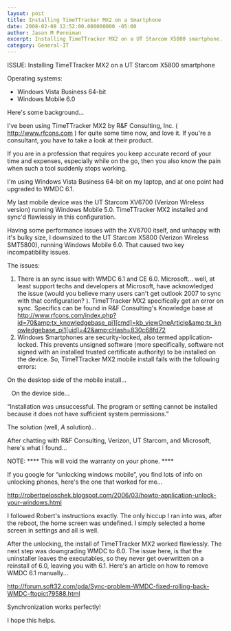 ```yaml
---
layout: post
title: Installing TimeTTracker MX2 on a Smartphone
date: 2008-02-08 12:52:00.000000000 -05:00
author: Jason M Penniman
excerpt: Installing TimeTTracker MX2 on a UT Starcom X5800 smartphone... Here's some background...
category: General-IT
---
```


ISSUE:  Installing TimeTTracker MX2 on a UT Starcom X5800 smartphone

Operating systems:

* Windows Vista Business 64-bit
* Windows Mobile 6.0

Here's some background...

I've been using TimeTTracker MX2 by R&amp;F Consulting, Inc. ( <a href="http://www.rfcons.com">http://www.rfcons.com</a> ) for quite some time now, and love it.  If you're a consultant, you have to take a look at their product.

If you are in a profession that requires you keep accurate record of your time and expenses, especially while on the go, then you also know the pain when such a tool suddenly stops working.

I'm using Windows Vista Business 64-bit on my laptop, and at one point had upgraded to WMDC 6.1.

My last mobile device was the UT Starcom XV6700 (Verizon Wireless version) running Windows Mobile 5.0.  TimeTTracker MX2 installed and sync'd flawlessly in this configuration.

Having some performance issues with the XV6700 itself, and unhappy with it's bulky size, I downsized to the UT Starcom X5800 (Verizon Wireless SMT5800), running Windows Mobile 6.0.  That caused two key incompatibility issues.

The issues:

1. There is an sync issue with WMDC 6.1 and CE 6.0.  Microsoft... well, at least support techs and developers at Microsoft, have acknowledged the issue (would you believe many users can't get outlook 2007 to sync with that configuration? ).  TimeTTracker MX2 specifically get an error on sync.  Specifics can be found in R&amp;F Consulting's Knowledge base at <a href="http://www.rfcons.com/index.php?id=70&amp;tx_knowledgebase_pi1%5Bcmd%5D=kb_viewOneArticle&amp;tx_knowledgebase_pi1%5Buid%5D=42&amp;cHash=830c68fd72">http://www.rfcons.com/index.php?id=70&amp;tx_knowledgebase_pi1[cmd]=kb_viewOneArticle&amp;tx_knowledgebase_pi1[uid]=42&amp;cHash=830c68fd72</a>
2. Windows Smartphones are security-locked, also termed application-locked.  This prevents unsigned software (more specifically, software not signed with an installed trusted certificate authority) to be installed on the device.  So, TimeTTracker MX2 mobile install fails with the following errors:

On the desktop side of the mobile install...

<img style="margin: 0pt 10px 10px 0pt; float: left; cursor: pointer;" src="/blog/images/tttmx2_error.jpg" alt="" id="BLOGGER_PHOTO_ID_5164705985899290402" border="0" />

On the device side...

“Installation was unsuccessful.  The program or setting cannot be installed because it does not have sufficient system permissions.”

The solution (well, _A_ solution)...

After chatting with R&amp;F Consulting, Verizon, UT Starcom, and Microsoft, here's what I found…

NOTE: **** This will void the warranty on your phone. ****

If you google for “unlocking windows mobile”, you find lots of info on unlocking phones, here's the one  that worked for me...

<a href="http://robertpeloschek.blogspot.com/2006/03/howto-application-unlock-your-windows.html">http://robertpeloschek.blogspot.com/2006/03/howto-application-unlock-your-windows.html

I followed Robert's instructions exactly.  The only hiccup I ran into was, after the reboot, the home screen was undefined.  I simply selected a home screen in settings and all is well.

After the unlocking, the install of TimeTTracker MX2 worked flawlessly.  The next step was downgrading WMDC to 6.0.  The issue here, is that the uninstaller leaves the executables, so they never get overwritten on a reinstall of 6.0, leaving you with 6.1.  Here's an article on how to remove WMDC 6.1 manually...

<a href="http://forum.soft32.com/pda/Sync-problem-WMDC-fixed-rolling-back-WMDC-ftopict79588.html">http://forum.soft32.com/pda/Sync-problem-WMDC-fixed-rolling-back-WMDC-ftopict79588.html</a>

Synchronization works perfectly!

I hope this helps.
